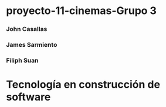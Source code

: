 # proyecto-11-cinemas-Grupo 3

### John Casallas
### James Sarmiento
### Filiph Suan

# Tecnología en construcción de software

